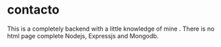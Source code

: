 # contacto
This is a completely backend with a little knowledge of mine . There is no html page complete Nodejs, Expressjs and Mongodb.
